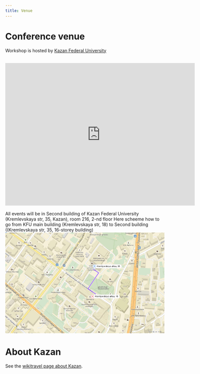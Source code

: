 ```yaml
---
title: Venue
---
```


# Conference venue

Workshop is hosted by [Kazan Federal University](http://kpfu.ru/eng)

<br/>
<iframe src="https://www.google.com/maps/embed?pb=!1m18!1m12!1m3!1d2243.1322384830323!2d49.12128235422535!3d55.79094164814964!2m3!1f0!2f0!3f0!3m2!1i1024!2i768!4f13.1!3m3!1m2!1s0x0%3A0x46f2683107333c23!2z0JrQsNC30LDQvdGB0LrQuNC5INGE0LXQtNC10YDQsNC70YzQvdGL0Lkg0YPQvdC40LLQtdGA0YHQuNGC0LXRgg!5e0!3m2!1sru!2sru!4v1474315815755" width="600" height="450" frameborder="0" style="border:0" allowfullscreen=""></iframe>
<br/>
<!-- -->

All events will be in Second building of Kazan Federal University (Kremlevskaya str, 35, Kazan), room 216, 2-nd floor
Here scheeme how to go from KFU main building (Kremlevskaya str, 18) to Second building ((Kremlevskaya str, 35, 16-storey building)
<br/>
<img src="../images/map_ccq.png"/>
<br/>

# About Kazan

See the [wikitravel page about Kazan](http://wikitravel.org/en/Kazan).
